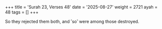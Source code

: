 +++
title = 'Surah 23, Verses 48'
date = '2025-08-27'
weight = 2721
ayah = 48
tags = []
+++

So they rejected them both, and ˹so˺ were among those destroyed.